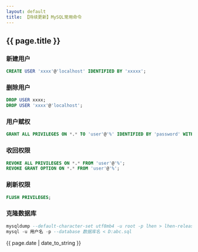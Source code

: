 ```yaml
---
layout: default
title: 【持续更新】MySQL常用命令
---
```

## {{ page.title }}

### 新建用户

```sql
CREATE USER 'xxxx'@'localhost' IDENTIFIED BY 'xxxxx';
```

### 删除用户

```sql
DROP USER xxxx;
DROP USER 'xxxx'@'localhost';
```

### 用户赋权

```sql
GRANT ALL PRIVILEGES ON *.* TO 'user'@'%' IDENTIFIED BY 'password' WITH GRANT OPTION;
```

### 收回权限
```sql
REVOKE ALL PRIVILEGES ON *.* FROM 'user'@'%';
REVOKE GRANT OPTION ON *.* FROM 'user'@'%';
```

### 刷新权限

```sql
FLUSH PRIVILEGES;
```

### 克隆数据库

```sql
mysqldump --default-character-set utf8mb4 -u root -p lhen > lhen-release.sql
mysql -u 用户名 -p --database 数据库名 < D:abc.sql
```

{{ page.date | date_to_string }}
